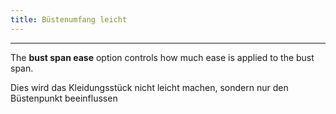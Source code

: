 ```yaml
---
title: Büstenumfang leicht
---
```


***

The **bust span ease** option controls how much ease is applied to the bust span.

<Note>Dies wird das Kleidungsstück nicht leicht machen, sondern nur den Büstenpunkt beeinflussen</Note>
